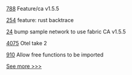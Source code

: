 
[788](https://github.com/hyperledger/fabric-samples/pull/788) Feature/ca v1.5.5

[254](https://github.com/hyperledger/iroha-java/pull/254) feature: rust backtrace

[24](https://github.com/hyperledger-labs/fabric-operator/pull/24) bump sample network to use fabric CA v1.5.5

[4075](https://github.com/hyperledger/besu/pull/4075) Otel take 2

[910](https://github.com/hyperledger-labs/solang/pull/910) Allow free functions to be imported


[See more >>>](https://start-here.hyperledger.org/pull-requests)
